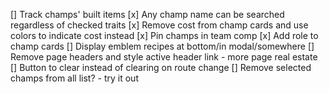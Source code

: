 [] Track champs' built items
[x] Any champ name can be searched regardless of checked traits
[x] Remove cost from champ cards and use colors to indicate cost instead
[x] Pin champs in team comp
[x] Add role to champ cards
[] Display emblem recipes at bottom/in modal/somewhere
[] Remove page headers and style active header link - more page real estate
[] Button to clear instead of clearing on route change
[] Remove selected champs from all list? - try it out
